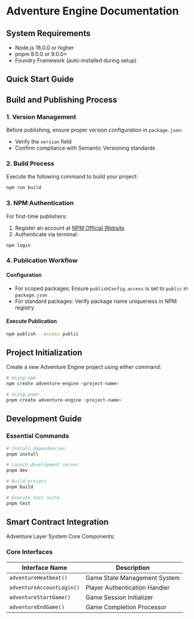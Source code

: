 # Adventure Engine Documentation

## System Requirements

- Node.js 18.0.0 or higher
- pnpm 8.0.0 or 9.0.0+
- Foundry Framework (auto-installed during setup)

## Quick Start Guide

## Build and Publishing Process

### 1. Version Management

Before publishing, ensure proper version configuration in `package.json`:
- Verify the `version` field
- Confirm compliance with Semantic Versioning standards

### 2. Build Process

Execute the following command to build your project:

```bash
npm run build 
```

### 3. NPM Authentication

For first-time publishers:
1. Register an account at [NPM Official Website](https://www.npmjs.com/)
2. Authenticate via terminal:

```bash
npm login
```

### 4. Publication Workflow

#### Configuration
- For scoped packages: Ensure `publishConfig.access` is set to `public` in `package.json`
- For standard packages: Verify package name uniqueness in NPM registry

#### Execute Publication
```bash
npm publish --access public
```

## Project Initialization

Create a new Adventure Engine project using either command:

```bash
# Using npm
npm create adventure-engine <project-name>

# Using pnpm
pnpm create adventure-engine <project-name>
```

## Development Guide

### Essential Commands

```bash
# Install dependencies
pnpm install

# Launch development server
pnpm dev

# Build project
pnpm build

# Execute test suite
pnpm test
```

## Smart Contract Integration

Adventure Layer System Core Components:

### Core Interfaces

| Interface Name | Description |
|---------------|-------------|
| `adventureHeatbeat()` | Game State Management System |
| `adventureAccountLogin()` | Player Authentication Handler |
| `adventureStartGame()` | Game Session Initializer |
| `adventureEndGame()` | Game Completion Processor |


